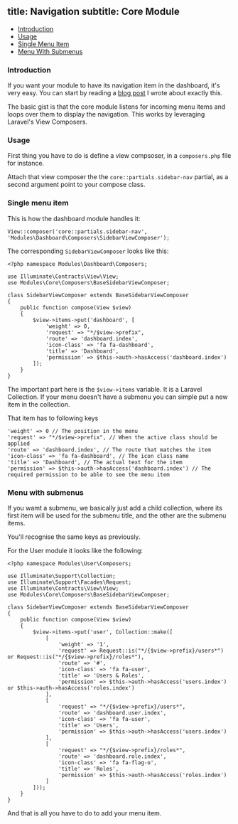 title: Navigation
subtitle: Core Module
-------

- [Introduction](#introduction)
- [Usage](#usage)
- [Single Menu Item](#single-menu-item)
- [Menu With Submenus](#menu-with-submenus)

### <a class="anchor" name="introduction" href="#introduction"></a> Introduction

If you want your module to have its navigation item in the dashboard, it's very easy. You can start by reading a [blog post](http://nwidart.com/blog/view-composers-and-view-creators-in-laravel) I wrote about exactly this.

The basic gist is that the core module listens for incoming menu items and loops over them to display the navigation. This works by leveraging Laravel's View Composers.

### <a class="anchor" name="usage" href="#usage"></a> Usage

First thing you have to do is define a view compsoser, in a `composers.php` file for instance.

Attach that view composer the the `core::partials.sidebar-nav` partial, as a second argument point to your compose class.

### <a class="anchor" name="single-menu-item" href="#single-menu-item"></a> Single menu item

This is how the dashboard module handles it:

``` .language-php
View::composer('core::partials.sidebar-nav', 'Modules\Dashboard\Composers\SidebarViewComposer');
```
The corresponding `SidebarViewComposer` looks like this:


``` .language-php
<?php namespace Modules\Dashboard\Composers;

use Illuminate\Contracts\View\View;
use Modules\Core\Composers\BaseSidebarViewComposer;

class SidebarViewComposer extends BaseSidebarViewComposer
{
    public function compose(View $view)
    {
        $view->items->put('dashboard', [
            'weight' => 0,
            'request' => "*/$view->prefix",
            'route' => 'dashboard.index',
            'icon-class' => 'fa fa-dashboard',
            'title' => 'Dashboard',
            'permission' => $this->auth->hasAccess('dashboard.index')
        ]);
    }
}
```

The important part here is the `$view->items` variable. It is a Laravel Collection. If your menu doesn't have a submenu you can simple put a new item in the collection.

That item has to following keys

``` .language-php
'weight' => 0 // The position in the menu
'request' => "*/$view->prefix", // When the active class should be applied
'route' => 'dashboard.index', // The route that matches the item
'icon-class' => 'fa fa-dashboard', // The icon class name
'title' => 'Dashboard', // The actual text for the item
'permission' => $this->auth->hasAccess('dashboard.index') // The required permission to be able to see the menu item
```

### <a class="anchor" name="menu-with-submenus" href="#menu-with-submenus"></a> Menu with submenus

If you wamt a submenu, we basically just add a child collection, where its first item will be used for the submenu title, and the other are the submenu items.

You'll recognise the same keys as previously.

For the User module it looks like the following:

``` .language-php
<?php namespace Modules\User\Composers;

use Illuminate\Support\Collection;
use Illuminate\Support\Facades\Request;
use Illuminate\Contracts\View\View;
use Modules\Core\Composers\BaseSidebarViewComposer;

class SidebarViewComposer extends BaseSidebarViewComposer
{
    public function compose(View $view)
    {
        $view->items->put('user', Collection::make([
            [
                'weight' => '1',
                'request' => Request::is("*/{$view->prefix}/users*") or Request::is("*/{$view->prefix}/roles*"),
                'route' => '#',
                'icon-class' => 'fa fa-user',
                'title' => 'Users & Roles',
                'permission' => $this->auth->hasAccess('users.index') or $this->auth->hasAccess('roles.index')
            ],
            [
                'request' => "*/{$view->prefix}/users*",
                'route' => 'dashboard.user.index',
                'icon-class' => 'fa fa-user',
                'title' => 'Users',
                'permission' => $this->auth->hasAccess('users.index')
            ],
            [
                'request' => "*/{$view->prefix}/roles*",
                'route' => 'dashboard.role.index',
                'icon-class' => 'fa fa-flag-o',
                'title' => 'Roles',
                'permission' => $this->auth->hasAccess('roles.index')
            ]
        ]));
    }
}
```

And that is all you have to do to add your menu item.
